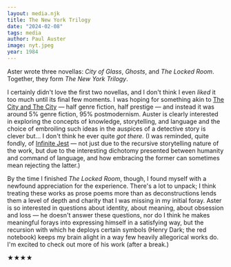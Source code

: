 ```yaml
---
layout: media.njk
title: The New York Trilogy
date: "2024-02-08"
tags: media
author: Paul Auster
image: nyt.jpeg
year: 1984
---
```


Aster wrote three novellas: _City of Glass_, _Ghosts_, and _The Locked Room_. Together, they form _The New York Trilogy_.

I certainly didn't love the first two novellas, and I don't think I even _liked_ it too much until its final few moments. I was hoping for something akin to [The City and The City](/media/the-city-and-the-city) — half genre fiction, half prestige — and instead it was around 5% genre fiction, 95% postmodernism. Auster is clearly interested in exploring the concepts of knowledge, storytelling, and language and the choice of embroiling such ideas in the auspices of a detective story is clever but... I don't think he ever quite _got there_. (I was reminded, quite fondly, of [Infinite Jest](/media/infinite-jest) — not just due to the recursive storytelling nature of the work, but due to the interesting dichotomy presented between humanity and command of language, and how embracing the former can sometimes mean rejecting the latter.)

By the time I finished _The Locked Room_, though, I found myself with a newfound appreciation for the experience. There's a lot to unpack; I think treating these works as prose poems more than as deconstructions lends them a level of depth and charity that I was missing in my initial foray. Aster is so interested in questions about identity, about meaning, about obsession and loss — he doesn't answer these questions, nor do I think he makes meaningful forays into expressing himself in a satisfying way, but the recursion with which he deploys certain symbols (Henry Dark; the red notebook) keeps my brain alight in a way few heavily allegorical works do. I'm excited to check out more of his work (after a break.)

★★★★
